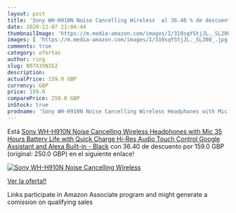```yaml
---
layout: post
title: 'Sony WH-H910N Noise Cancelling Wireless  al 36.40 % de descuento'
date: 2020-12-07 21:04:44
thumbnailImage: 'https://m.media-amazon.com/images/I/310sqYStjJL._SL200_.jpg'
images: [ 'https://m.media-amazon.com/images/I/310sqYStjJL._SL200_.jpg' ]
comments: true
category: ofertas
author: ring
slug: B07X3XN352
description:
actualPrice: 159.0 GBP
currency: GBP
price: 159.0
comparePrice: 250.0 GBP
inStock: true
prodname: 'Sony WH-H910N Noise Cancelling Wireless Headphones with Mic  35 Hours Battery Life with Quick Charge  Hi-Res Audio  Touch Control  Google Assistant and Alexa Built-in - Black'
---
```


Está [Sony WH-H910N Noise Cancelling Wireless Headphones with Mic  35 Hours Battery Life with Quick Charge  Hi-Res Audio  Touch Control  Google Assistant and Alexa Built-in - Black](https://www.amazon.co.uk/dp/B07X3XN352/?tag=tolees0a-21) con 36.40 de descuento por 159.0 GBP (original: 250.0 GBP) en el siguiente enlace!

[![Sony WH-H910N Noise Cancelling Wireless ](https://m.media-amazon.com/images/I/310sqYStjJL._SL200_.jpg)](https://www.amazon.co.uk/dp/B07X3XN352/?tag=tolees0a-21)

[Ver la oferta!!](https://www.amazon.co.uk/dp/B07X3XN352/?tag=tolees0a-21)

Links participate in Amazon Associate program and might generate a comission on qualifying sales


